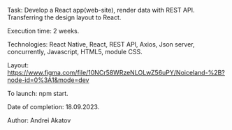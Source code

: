 Task: Develop a React app(web-site), render data with REST API. Transferring the design layout to React.

Execution time: 2 weeks.

Technologies: React Native, React, REST API, Axios, Json server, concurrently, Javascript, HTML5, module CSS.

Layout: https://www.figma.com/file/10NCr58WRzeNLOLwZ56uPY/Noiceland-%2B?node-id=0%3A1&mode=dev

To launch: npm start.

Date of completion: 18.09.2023.

Author: Andrei Akatov